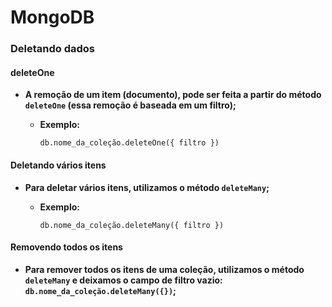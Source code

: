 # MongoDB



### Deletando dados



#### deleteOne

- **A remoção de um item (documento), pode ser feita a partir do método `deleteOne` (essa remoção é baseada em um filtro);**

  - **Exemplo:**

    ```shell
    db.nome_da_coleção.deleteOne({ filtro })
    ```



#### Deletando vários itens

- **Para deletar vários itens, utilizamos o método `deleteMany`;**

  - **Exemplo:**

    ```shell
    db.nome_da_coleção.deleteMany({ filtro })
    ```



#### Removendo todos os itens

- **Para remover todos os itens de uma coleção, utilizamos o método `deleteMany` e deixamos o campo de filtro vazio: `db.nome_da_coleção.deleteMany({})`;**